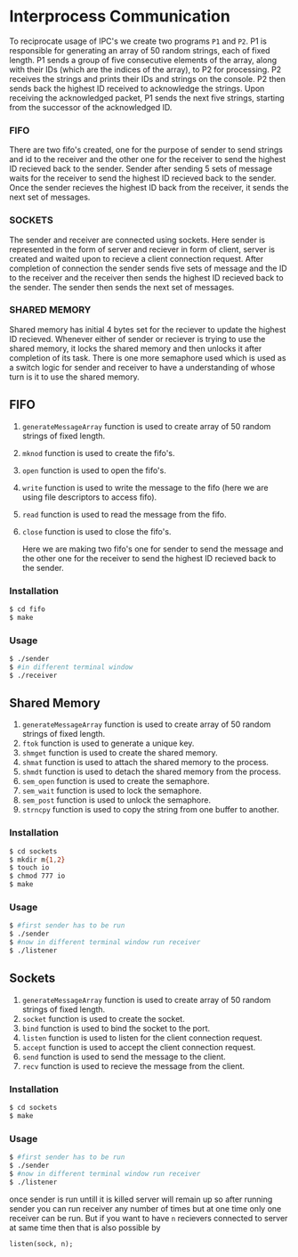 # Interprocess Communication
To reciprocate usage of IPC's we create two programs `P1` and `P2`. P1 is responsible for generating an array of 50 random strings, each of fixed length. P1 sends a group of five consecutive elements of the array, along with their IDs (which are the indices of the array), to P2 for processing. P2 receives the strings and prints their IDs and strings on the console. P2 then sends back the highest ID received to acknowledge the strings. Upon receiving the acknowledged packet, P1 sends the next five strings, starting from the successor of the acknowledged ID.
### FIFO
There are two fifo's created, one for the purpose of sender to send strings and id to the receiver and the other one for the receiver to send the highest ID recieved back to the sender. Sender after sending 5 sets of message waits for the receiver to send the highest ID recieved back to the sender. Once the sender recieves the highest ID back from the receiver, it sends the next set of messages.

### SOCKETS
The sender and receiver are connected using sockets. Here sender is represented in the form of server and reciever in form of client, server is created and waited upon to recieve a client connection request. After completion of connection the sender sends five sets of message and the ID to the receiver and the receiver then sends the highest ID recieved back to the sender. The sender then sends the next set of messages.

### SHARED MEMORY
Shared memory has initial 4 bytes set for the reciever to update the highest ID recieved. Whenever either of sender or reciever is trying to use the shared memory, it locks the shared memory and then unlocks it after completion of its task. There is one more semaphore used which is used as a switch logic for sender and receiver to have a understanding of whose turn is it to use the shared memory.

## FIFO
1) `generateMessageArray` function is used to create array of 50 random strings of fixed length.
2) `mknod` function is used to create the fifo's.
3) `open` function is used to open the fifo's. 
4) `write` function is used to write the message to the fifo (here we are using file descriptors to access fifo).
5) `read` function is used to read the message from the fifo.
6) `close` function is used to close the fifo's.

    Here we are making two fifo's one for sender to send the message and the other one for the receiver to send the highest ID recieved back to the sender.
### Installation
```bash
$ cd fifo
$ make
```
### Usage
```bash
$ ./sender
$ #in different terminal window
$ ./receiver
```

## Shared Memory

1) `generateMessageArray` function is used to create array of 50 random strings of fixed length.
2) `ftok` function is used to generate a unique key.
3) `shmget` function is used to create the shared memory.
4) `shmat` function is used to attach the shared memory to the process.
5) `shmdt` function is used to detach the shared memory from the process.
6) `sem_open` function is used to create the semaphore.
7) `sem_wait` function is used to lock the semaphore.
8) `sem_post` function is used to unlock the semaphore.
9) `strncpy` function is used to copy the string from one buffer to another.

### Installation
```bash
$ cd sockets
$ mkdir m{1,2}
$ touch io
$ chmod 777 io
$ make
```
### Usage
```bash
$ #first sender has to be run
$ ./sender
$ #now in different terminal window run receiver
$ ./listener
```

## Sockets

1) `generateMessageArray` function is used to create array of 50 random strings of fixed length.
2) `socket` function is used to create the socket.
3) `bind` function is used to bind the socket to the port.
4) `listen` function is used to listen for the client connection request.
5) `accept` function is used to accept the client connection request.
6) `send` function is used to send the message to the client.
7) `recv` function is used to recieve the message from the client.

### Installation
```bash
$ cd sockets
$ make
```
### Usage
```bash
$ #first sender has to be run
$ ./sender
$ #now in different terminal window run receiver
$ ./listener
```
once sender is run untill it is killed server will remain up so after running sender you can run receiver any number of times but at one time only one receiver can be run. But if you want to have `n` recievers connected to server at same time then that is also possible by 

    listen(sock, n);